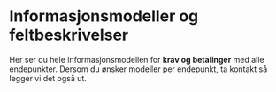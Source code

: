 # Informasjonsmodeller og feltbeskrivelser

Her ser du hele informasjonsmodellen for **krav og betalinger** med alle endepunkter. Dersom du ønsker modeller per endepunkt, ta kontakt så legger vi det også ut. 

